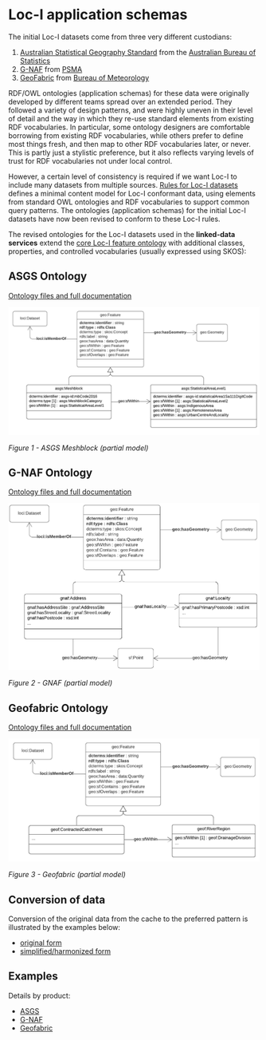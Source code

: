 # Loc-I application schemas

The initial Loc-I datasets come from three very different custodians: 
1. [Australian Statistical Geography Standard](https://www.abs.gov.au/websitedbs/D3310114.nsf/home/Australian+Statistical+Geography+Standard+(ASGS)) from the [Australian Bureau of Statistics](https://abs.gov.au) 
2. [G-NAF](https://psma.com.au/product/gnaf/) from [PSMA](https://psma.com.au/)
3. [GeoFabric](http://www.bom.gov.au/water/geofabric/) from [Bureau of Meteorology](http://www.bom.gov.au/)

RDF/OWL ontologies (application schemas) for these data were originally developed by different teams spread over an extended period. 
They followed a variety of design patterns, and were highly uneven in their level of detail and the way in which they re-use standard elements from existing RDF vocabularies. 
In particular, some ontology designers are comfortable borrowing from existing RDF vocabularies, while others prefer to define most things fresh, and then map to other RDF vocabularies later, or never. 
This is partly just a stylistic preference, but it also reflects varying levels of trust for RDF vocabularies not under local control. 

However, a certain level of consistency is required if we want Loc-I to include many datasets from multiple sources. 
[Rules for Loc-I datasets](./loci-datasets.md) defines a minimal content model for Loc-I conformant data, using elements from standard OWL ontologies and RDF vocabularies to support common query patterns. 
The ontologies (application schemas) for the initial Loc-I datasets have now been revised to conform to these Loc-I rules. 

The revised ontologies for the Loc-I datasets used in the **linked-data services** extend the [core Loc-I feature ontology](./loci-datasets.md) with additional classes, properties, and controlled vocabularies (usually expressed using SKOS):

## ASGS Ontology

[Ontology files and full documentation](https://github.com/AGLDWG/asgs-ont)

![ASGS Meshblock](./images/ASGS-Meshblock.png)

_Figure 1 - ASGS Meshblock (partial model)_

## G-NAF Ontology

[Ontology files and full documentation](https://github.com/AGLDWG/gnaf-ont) 

![GNAF Address](./images/GNAF-Address.png)

_Figure 2 - GNAF (partial model)_

## Geofabric Ontology

[Ontology files and full documentation](http://linked.data.gov.au/def/geofabric)

![Geofabric ContractedCatchment](./images/GeofabCC.png)

_Figure 3 - Geofabric (partial model)_


## Conversion of data 

Conversion of the original data from the cache to the preferred pattern is illustrated by the examples below: 
* [original form](https://raw.githubusercontent.com/CSIRO-enviro-informatics/loci-testdata/simplify-1/loci-ld-dataset/loci-instances-0.ttl)
* [simplified/harmonized form](https://raw.githubusercontent.com/CSIRO-enviro-informatics/loci-testdata/simplify-1/loci-ld-dataset/loci-instances-1.ttl)

## Examples
Details by product: 

* [ASGS](https://github.com/CSIRO-enviro-informatics/asgs-dataset/issues/13)
* [G-NAF](https://github.com/CSIRO-enviro-informatics/gnaf-dataset/issues/11)
* [Geofabric](https://github.com/CSIRO-enviro-informatics/geofabric-dataset/issues/26)
